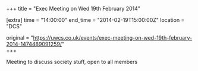 +++
title = "Exec Meeting on Wed 19th February 2014"

[extra]
time = "14:00:00"
end_time = "2014-02-19T15:00:00Z"
location = "DCS"

original = "https://uwcs.co.uk/events/exec-meeting-on-wed-19th-february-2014-1474489091259/"    
+++

Meeting to discuss society stuff, open to all members

